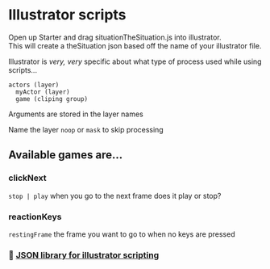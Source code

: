# Illustrator scripts

Open up Starter and drag situationTheSituation.js into illustrator.  
This will create a theSituation json based off the name of your illustrator file.

Illustrator is *very, very* specific about what type of process used while using scripts... 
```
actors (layer) 
  myActor (layer)
  game (cliping group)
```
Arguments are stored in the layer names

Name the layer `noop` or `mask` to skip processing

## Available games are...
### clickNext
`stop | play` when you go to the next frame does it play or stop?

### reactionKeys
`restingFrame` the frame you want to go to when no keys are pressed

### 🙌 [JSON library for illustrator scripting](https://github.com/douglascrockford/JSON-js)